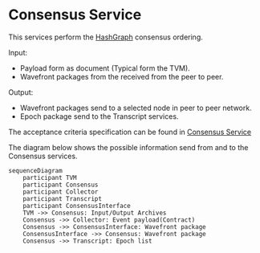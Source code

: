 # Consensus Service

This services perform the [HashGraph](HashGraph.md) consensus ordering.

Input:
  - Payload form as document (Typical form the TVM).
  - Wavefront packages from the received from the peer to peer.

Output:
  - Wavefront packages send to a selected node in peer to peer network.
  - Epoch package send to the Transcript services.

The acceptance criteria specification can be found in [Consensus Service](
/bdd/tagion/testbench/services/Consensus_Service.md)

The diagram below shows the possible information send from and to the Consensus services.


```mermaid
sequenceDiagram
    participant TVM 
    participant Consensus 
    participant Collector
    participant Transcript
    participant ConsensusInterface
    TVM ->> Consensus: Input/Output Archives
    Consensus ->> Collector: Event payload(Contract) 
    Consensus ->> ConsensusInterface: Wavefront package
    ConsensusInterface ->> Consensus: Wavefront package
    Consensus ->> Transcript: Epoch list
```

